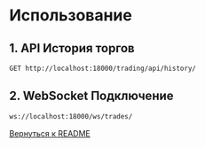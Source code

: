# Использование

## 1. API История торгов
```bash
GET http://localhost:18000/trading/api/history/
```

## 2. WebSocket Подключение
```bash
ws://localhost:18000/ws/trades/
```
[Вернуться к README](../README.md)
